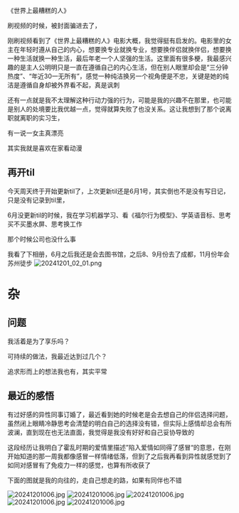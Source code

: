 《世界上最糟糕的人》

刷视频的时候，被封面骗进去了，

刚刷视频看到了《世界上最糟糕的人》电影大概，我觉得挺有启发的。电影里的女主在年轻时遵从自己的内心，想要换专业就换专业，想要换伴侣就换伴侣，想要换一种生活就换一种生活，最后年老一个人坚强的生活。这里面有很多梗，我最感兴趣的是主人公明明只是一直在遵循自己的内心生活，但在别人眼里却会是“三分钟热度”、“年近30一无所有”，感觉一种纯洁换另一个视角便是不忠，关键是她的纯洁是遵循自身却被外界看不起，真是讽刺

还有一点就是我不太理解这种行动力强的行为，可能是我的兴趣不在那里，也可能是别人的处境要比我优越一点，觉得就算失败了也没关系。这让我想到了那个说离职就离职的实习生，

有一说一女主真漂亮

其实我就是喜欢在家看动漫



## 再开til

今天周天终于开始更新til了，上次更新til还是6月1号，其实倒也不是没有写日记，只是没有记录到til里，

6月没更新til的时候，我在学习机器学习、看《福尔行为模型》、学英语音标、思考买不买墨水屏、思考换工作

那个时候公司也没什么事

我看了下相册，6月之后我还是会去图书馆，之后8、9月份去了成都，11月份年会苏州徒步
![20241201_02_01.png](..%2F..%2Fimg%2F20241201_02_01.png)


# 杂
## 问题
我活着是为了享乐吗？

可持续的做法，我最近达到过几个？

追求形而上的想法我也有，其实平常


## 最近的感悟
有过好感的异性同事订婚了，最近看到她的时候老是会去想自己的伴侣选择问题，虽然闭上眼睛冷静思考会清楚的明白自己的选择没有错，但实际上感情却总会有所波澜，直到现在也无法直面，我觉得是我没有好好和自己妥协导致的

这段经历让我明白了霍乱时期的爱情里描述”陷入爱情如同得了感冒“的意思，在刚开始知道的那一周我都像感冒一样情绪低落，但到了之后我再看到异性就感觉到了如同对感冒有了免疫力一样的感觉，也算有所收获了

下面的图就是我的向往的，走自己想走的路，如果有同伴也不错

![20241201006.jpg](../../img%2F20241201006.jpg)
![20241201006.jpg](../../img%2F20241201009.jpg)
![20241201006.jpg](../../img%2F20241201007.jpg)
![20241201006.jpg](../../img%2F20241201010.jpg)
![20241201006.jpg](../../img%2F20241201008.jpg)

